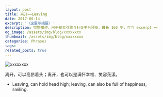 ```yaml
---
layout: post
title: 离开——Leaving
date: 2017-06-14
excerpt: '（这里写摘要）'
description: 完整描述，用于搜索引擎与社交平台预览，最长 160 字，可与 excerpt 一致
og_image: /assets/img/blog/xxxxxxxx
thumbnail: /assets/img/blog/xxxxxxxx
categories: Phrases
tags: 
related_posts: true
---
```


<img src="/assets/img/blog/xxxxxxxx" alt="xxxxxxxx">

离开，可以高昂着头；离开，也可以是满怀幸福、笑容荡漾。

- Leaving, can hold head high; leaving, can also be full of happiness, smiling.